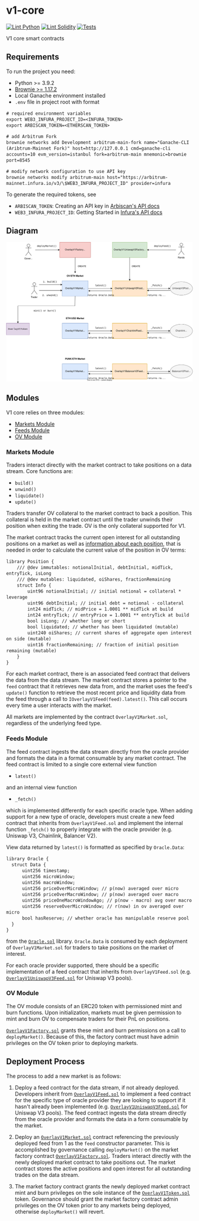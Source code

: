 # v1-core

[![Lint Python](https://github.com/overlay-market/v1-core/actions/workflows/lint-python.yaml/badge.svg)](https://github.com/overlay-market/v1-core/actions/workflows/lint-python.yaml)
[![Lint Solidity](https://github.com/overlay-market/v1-core/actions/workflows/lint-solidity.yaml/badge.svg)](https://github.com/overlay-market/v1-core/actions/workflows/lint-solidity.yaml)
[![Tests](https://github.com/overlay-market/v1-core/actions/workflows/test-python.yaml/badge.svg)](https://github.com/overlay-market/v1-core/actions/workflows/test-python.yaml)

V1 core smart contracts

## Requirements

To run the project you need:

- Python >= 3.9.2
- [Brownie >= 1.17.2](https://github.com/eth-brownie/brownie)
- Local Ganache environment installed
- `.env` file in project root with format

```
# required environment variables
export WEB3_INFURA_PROJECT_ID=<INFURA_TOKEN>
export ARBISCAN_TOKEN=<ETHERSCAN_TOKEN>
```

```
# add Arbitrum Fork
brownie networks add Development arbitrum-main-fork name="Ganache-CLI (Aribtrum-Mainnet Fork)" host=http://127.0.0.1 cmd=ganache-cli accounts=10 evm_version=istanbul fork=arbitrum-main mnemonic=brownie port=8545
```

```
# modify network configuration to use API key
brownie networks modify arbitrum-main host="https://arbitrum-mainnet.infura.io/v3/\$WEB3_INFURA_PROJECT_ID" provider=infura
```

To generate the required tokens, see

- `ARBISCAN_TOKEN`: Creating an API key in [Arbiscan's API docs](https://docs.arbiscan.io/getting-started/viewing-api-usage-statistics)
- `WEB3_INFURA_PROJECT_ID`: Getting Started in [Infura's API docs](https://infura.io/docs)

## Diagram

![diagram](./docs/assets/diagram.svg)

## Modules

V1 core relies on three modules:

- [Markets Module](#markets-module)
- [Feeds Module](#feeds-module)
- [OV Module](#ov-module)

### Markets Module

Traders interact directly with the market contract to take positions on a data stream. Core functions are:

- `build()`
- `unwind()`
- `liquidate()`
- `update()`

Traders transfer OV collateral to the market contract to back a position. This collateral is held in the market contract until the trader unwinds their position when exiting the trade. OV is the only collateral supported for V1.

The market contract tracks the current open interest for all outstanding positions on a market as well as [information about each position](./contracts/libraries/Position.sol), that is needed in order to calculate the current value of the position in OV terms:

```
library Position {
    /// @dev immutables: notionalInitial, debtInitial, midTick, entryTick, isLong
    /// @dev mutables: liquidated, oiShares, fractionRemaining
    struct Info {
        uint96 notionalInitial; // initial notional = collateral * leverage
        uint96 debtInitial; // initial debt = notional - collateral
        int24 midTick; // midPrice = 1.0001 ** midTick at build
        int24 entryTick; // entryPrice = 1.0001 ** entryTick at build
        bool isLong; // whether long or short
        bool liquidated; // whether has been liquidated (mutable)
        uint240 oiShares; // current shares of aggregate open interest on side (mutable)
        uint16 fractionRemaining; // fraction of initial position remaining (mutable)
    }
}
```

For each market contract, there is an associated feed contract that delivers the data from the data stream. The market contract stores a pointer to the `feed` contract that it retrieves new data from, and the market uses the feed's `update()` function to retrieve the most recent price and liquidity data from the feed through a call to `IOverlayV1Feed(feed).latest()`. This call occurs every time a user interacts with the market.

All markets are implemented by the contract `OverlayV1Market.sol`, regardless of the underlying feed type.

### Feeds Module

The feed contract ingests the data stream directly from the oracle provider and formats the data in a format consumable by any market contract. The feed contract is limited to a single core external view function

- `latest()`

and an internal view function

- `_fetch()`

which is implemented differently for each specific oracle type. When adding support for a new type of oracle, developers must create a new feed contract that inherits from `OverlayV1Feed.sol` and implement the internal function `_fetch()` to properly integrate with the oracle provider (e.g. Uniswap V3, Chainlink, Balancer V2).

View data returned by `latest()` is formatted as specified by `Oracle.Data`:

```
library Oracle {
  struct Data {
      uint256 timestamp;
      uint256 microWindow;
      uint256 macroWindow;
      uint256 priceOverMicroWindow; // p(now) averaged over micro
      uint256 priceOverMacroWindow; // p(now) averaged over macro
      uint256 priceOneMacroWindowAgo; // p(now - macro) avg over macro
      uint256 reserveOverMicroWindow; // r(now) in ov averaged over micro
      bool hasReserve; // whether oracle has manipulable reserve pool
  }
}
```

from the [`Oracle.sol`](./contracts/libraries/Oracle.sol) library. `Oracle.Data` is consumed by each deployment of `OverlayV1Market.sol` for traders to take positions on the market of interest.

For each oracle provider supported, there should be a specific implementation of a feed contract that inherits from `OverlayV1Feed.sol` (e.g. [`OverlayV1UniswapV3Feed.sol`](./contracts/feeds/uniswapv3/OverlayV1UniswapV3Feed.sol) for Uniswap V3 pools).


### OV Module

The OV module consists of an ERC20 token with permissioned mint and burn functions. Upon initialization, markets must be given permission to mint and burn OV to compensate traders for their PnL on positions.

[`OverlayV1Factory.sol`](./contracts/OverlayV1Factory.sol) grants these mint and burn permissions on a call to `deployMarket()`. Because of this, the factory contract must have admin privileges on the OV token prior to deploying markets.

## Deployment Process

The process to add a new market is as follows:

1. Deploy a feed contract for the data stream, if not already deployed. Developers inherit from [`OverlayV1Feed.sol`](./contracts/fees/OverlayV1Feed.sol) to implement a feed contract for the specific type of oracle provider they are looking to support if it hasn't already been implemented (e.g. [`OverlayV1UniswapV3Feed.sol`](./contracts/feeds/uniswapv3/OverlayV1UniswapV3Feed.sol) for Uniswap V3 pools). The feed contract ingests the data stream directly from the oracle provider and formats the data in a form consumable by the market.

2. Deploy an [`OverlayV1Market.sol`](./contracts/OverlayV1Market.sol) contract referencing the previously deployed feed from 1 as the `feed` constructor parameter. This is accomplished by governance calling `deployMarket()` on the market factory contract [`OverlayV1Factory.sol`](./contracts/OverlayV1Factory.sol). Traders interact directly with the newly deployed market contract to take positions out. The market contract stores the active positions and open interest for all outstanding trades on the data stream.

3. The market factory contract grants the newly deployed market contract mint and burn privileges on the sole instance of the [`OverlayV1Token.sol`](./contracts/OverlayV1Token.sol) token. Governance should grant the market factory contract admin privileges on the OV token prior to any markets being deployed, otherwise `deployMarket()` will revert.
